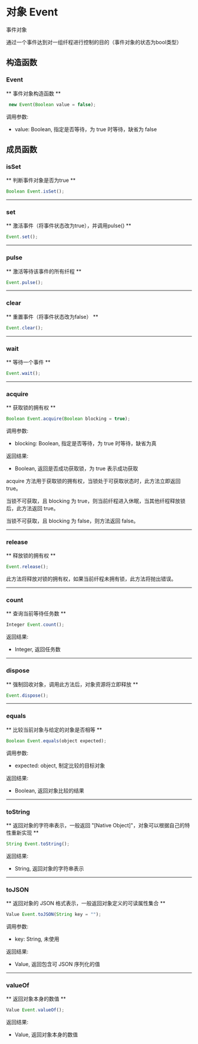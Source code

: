 # 对象 Event
事件对象

通过一个事件达到对一组纤程进行控制的目的（事件对象的状态为bool类型）

## 构造函数
        
### Event
** 事件对象构造函数 **
```JavaScript
 new Event(Boolean value = false);
```

调用参数:
* value: Boolean, 指定是否等待，为 true 时等待，缺省为 false

## 成员函数
        
### isSet
** 判断事件对象是否为true **
```JavaScript
Boolean Event.isSet();
```

--------------------------
### set
** 激活事件（将事件状态改为true），并调用pulse() **
```JavaScript
Event.set();
```

--------------------------
### pulse
** 激活等待该事件的所有纤程 **
```JavaScript
Event.pulse();
```

--------------------------
### clear
** 重置事件（将事件状态改为false） **
```JavaScript
Event.clear();
```

--------------------------
### wait
** 等待一个事件 **
```JavaScript
Event.wait();
```

--------------------------
### acquire
** 获取锁的拥有权 **
```JavaScript
Boolean Event.acquire(Boolean blocking = true);
```

调用参数:
* blocking: Boolean, 指定是否等待，为 true 时等待，缺省为真

返回结果:
* Boolean, 返回是否成功获取锁，为 true 表示成功获取

acquire 方法用于获取锁的拥有权，当锁处于可获取状态时，此方法立即返回 true。

当锁不可获取，且 blocking 为 true，则当前纤程进入休眠，当其他纤程释放锁后，此方法返回 true。

当锁不可获取，且 blocking 为 false，则方法返回 false。

--------------------------
### release
** 释放锁的拥有权 **
```JavaScript
Event.release();
```

此方法将释放对锁的拥有权，如果当前纤程未拥有锁，此方法将抛出错误。

--------------------------
### count
** 查询当前等待任务数 **
```JavaScript
Integer Event.count();
```

返回结果:
* Integer, 返回任务数

--------------------------
### dispose
** 强制回收对象，调用此方法后，对象资源将立即释放 **
```JavaScript
Event.dispose();
```

--------------------------
### equals
** 比较当前对象与给定的对象是否相等 **
```JavaScript
Boolean Event.equals(object expected);
```

调用参数:
* expected: object, 制定比较的目标对象

返回结果:
* Boolean, 返回对象比较的结果

--------------------------
### toString
** 返回对象的字符串表示，一般返回 "[Native Object]"，对象可以根据自己的特性重新实现 **
```JavaScript
String Event.toString();
```

返回结果:
* String, 返回对象的字符串表示

--------------------------
### toJSON
** 返回对象的 JSON 格式表示，一般返回对象定义的可读属性集合 **
```JavaScript
Value Event.toJSON(String key = "");
```

调用参数:
* key: String, 未使用

返回结果:
* Value, 返回包含可 JSON 序列化的值

--------------------------
### valueOf
** 返回对象本身的数值 **
```JavaScript
Value Event.valueOf();
```

返回结果:
* Value, 返回对象本身的数值

